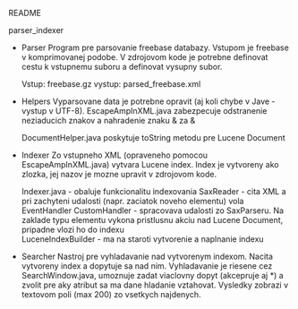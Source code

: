 README

parser_indexer


- Parser
	Program pre parsovanie freebase databazy. Vstupom je freebase v komprimovanej podobe. 
	V zdrojovom kode je potrebne definovat cestu k vstupnemu suboru a definovat vysupny subor.

	Vstup: 	freebase.gz
	vystup: parsed_freebase.xml
	

- Helpers
	Vyparsovane data je potrebne opravit (aj koli chybe v Jave - vystup v UTF-8).
	EscapeAmpInXML.java zabezpecuje odstranenie neziaducich znakov a nahradenie znaku & za &amp;

	DocumentHelper.java poskytuje toString metodu pre Lucene Document
	

- Indexer
	Zo vstupneho XML (opraveneho pomocou EscapeAmpInXML.java) vytvara Lucene index.
	Index je vytvoreny ako zlozka, jej nazov je mozne upravit v zdrojovom kode.

	Indexer.java - obaluje funkcionalitu indexovania
	SaxReader - cita XML a pri zachyteni udalosti (napr. zaciatok noveho elementu) vola EventHandler
	CustomHandler - spracovava udalosti zo SaxParseru. Na zaklade typu elementu vykona pristlusnu akciu nad Lucene Document, pripadne vlozi ho do indexu	
	LuceneIndexBuilder - ma na staroti vytvorenie a naplnanie indexu

- Searcher
	Nastroj pre vyhladavanie nad vytvorenym indexom. Nacita vytvoreny index a dopytuje sa nad nim.
	Vyhladavanie je riesene cez SearchWindow.java, umoznuje zadat viaclovny dopyt (akcepruje aj *) a
	zvolit pre aky atribut sa ma dane hladanie vztahovat. Vysledky zobrazi v textovom poli (max 200) zo vsetkych najdenych. 


